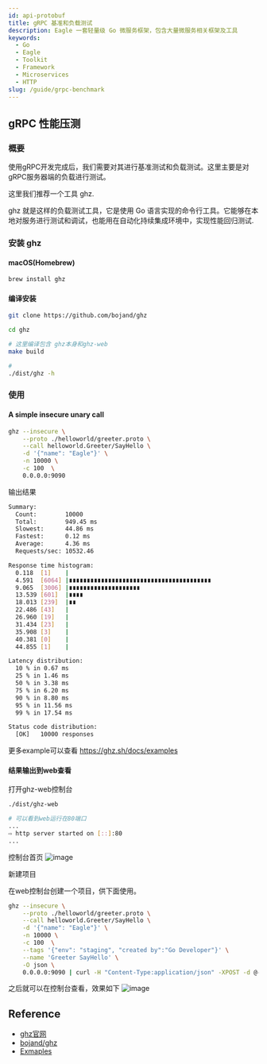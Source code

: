 ```yaml
---
id: api-protobuf
title: gRPC 基准和负载测试
description: Eagle 一套轻量级 Go 微服务框架，包含大量微服务相关框架及工具
keywords:
  - Go
  - Eagle
  - Toolkit
  - Framework
  - Microservices
  - HTTP
slug: /guide/grpc-benchmark
---
```


## gRPC 性能压测

### 概要

使用gRPC开发完成后，我们需要对其进行基准测试和负载测试。这里主要是对gRPC服务器端的负载进行测试。

这里我们推荐一个工具 ghz.

ghz 就是这样的负载测试工具，它是使用 Go 语言实现的命令行工具。它能够在本地对服务进行测试和调试，也能用在自动化持续集成环境中，实现性能回归测试.

### 安装 ghz

#### macOS(Homebrew)

```bash
brew install ghz
```

#### 编译安装

```bash
git clone https://github.com/bojand/ghz

cd ghz

# 这里编译包含 ghz本身和ghz-web
make build

#
./dist/ghz -h
```

### 使用

#### A simple insecure unary call

```bash
ghz --insecure \
    --proto ./helloworld/greeter.proto \
    --call helloworld.Greeter/SayHello \
    -d '{"name": "Eagle"}' \
    -n 10000 \
    -c 100  \
	0.0.0.0:9090
```

输出结果

```bash
Summary:
  Count:        10000
  Total:        949.45 ms
  Slowest:      44.86 ms
  Fastest:      0.12 ms
  Average:      4.36 ms
  Requests/sec: 10532.46

Response time histogram:
  0.118  [1]    |
  4.591  [6064] |∎∎∎∎∎∎∎∎∎∎∎∎∎∎∎∎∎∎∎∎∎∎∎∎∎∎∎∎∎∎∎∎∎∎∎∎∎∎∎∎
  9.065  [3006] |∎∎∎∎∎∎∎∎∎∎∎∎∎∎∎∎∎∎∎∎
  13.539 [601]  |∎∎∎∎
  18.013 [239]  |∎∎
  22.486 [43]   |
  26.960 [19]   |
  31.434 [23]   |
  35.908 [3]    |
  40.381 [0]    |
  44.855 [1]    |

Latency distribution:
  10 % in 0.67 ms 
  25 % in 1.46 ms 
  50 % in 3.38 ms 
  75 % in 6.20 ms 
  90 % in 8.80 ms 
  95 % in 11.56 ms 
  99 % in 17.54 ms 

Status code distribution:
  [OK]   10000 responses
```

更多example可以查看 https://ghz.sh/docs/examples

#### 结果输出到web查看

打开ghz-web控制台

```bash
./dist/ghz-web

# 可以看到web运行在80端口
...
⇨ http server started on [::]:80
...
```

控制台首页
![image](https://user-images.githubusercontent.com/3043638/155119046-edd3f5a0-a69d-4edf-8728-57fc73260fd6.png)

新建项目

在web控制台创建一个项目，供下面使用。

```bash
ghz --insecure \
    --proto ./helloworld/greeter.proto \
    --call helloworld.Greeter/SayHello \
    -d '{"name": "Eagle"}' \
    -n 10000 \
    -c 100  \
    --tags '{"env": "staging", "created by":"Go Developer"}' \
    --name 'Greeter SayHello' \
    -O json \
    0.0.0.0:9090 | curl -H "Content-Type:application/json" -XPOST -d @- "http://localhost:80/api/projects/1/ingest"
```

之后就可以在控制台查看，效果如下
![image](https://user-images.githubusercontent.com/3043638/155119480-b7d55c1a-1471-4b85-80e2-465451cb566f.png)


## Reference

- [ghz官网](https://ghz.sh/)
- [bojand/ghz](https://github.com/bojand/ghz)
- [Exmaples](https://ghz.sh/docs/examples)
